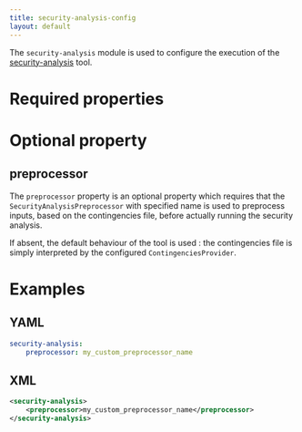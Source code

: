 ```yaml
---
title: security-analysis-config
layout: default
---
```


The `security-analysis` module is used to configure the execution of the
[security-analysis](../../tools/security-analysis.md) tool.

# Required properties

# Optional property

## preprocessor
The `preprocessor` property is an optional property which requires that the `SecurityAnalysisPreprocessor` with specified name is used to preprocess inputs, based on the contingencies file, before actually running the security analysis.

If absent, the default behaviour of the tool is used : the contingencies file is simply interpreted by the configured `ContingenciesProvider`.

# Examples

## YAML
```yaml
security-analysis:
    preprocessor: my_custom_preprocessor_name
```

## XML
```xml
<security-analysis>
    <preprocessor>my_custom_preprocessor_name</preprocessor>
</security-analysis>
```
